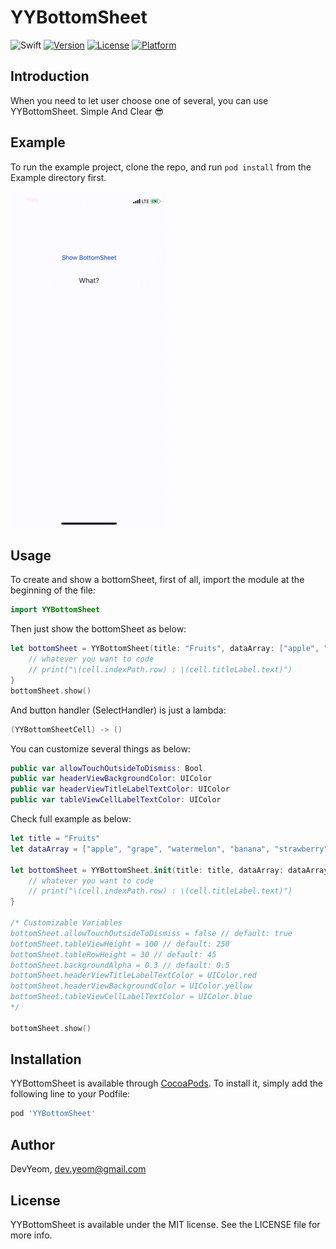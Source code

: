 # YYBottomSheet

![Swift](https://img.shields.io/badge/Swift-5.0-orange.svg)
[![Version](https://img.shields.io/cocoapods/v/YYBottomSheet.svg?style=flat)](https://cocoapods.org/pods/YYBottomSheet)
[![License](https://img.shields.io/cocoapods/l/YYBottomSheet.svg?style=flat)](https://cocoapods.org/pods/YYBottomSheet)
[![Platform](https://img.shields.io/cocoapods/p/YYBottomSheet.svg?style=flat)](https://cocoapods.org/pods/YYBottomSheet)

## Introduction

When you need to let user choose one of several, you can use YYBottomSheet. Simple And Clear 😎

## Example

To run the example project, clone the repo, and run `pod install` from the Example directory first.

![](demo.gif)

## Usage

To create and show a bottomSheet, first of all, import the module at the beginning of the file:

```swift
import YYBottomSheet
```

Then just show the bottomSheet as below:

```swift
let bottomSheet = YYBottomSheet(title: "Fruits", dataArray: ["apple", "grape", "strawberry"]) { (cell) in
    // whatever you want to code
    // print("\(cell.indexPath.row) : \(cell.titleLabel.text)")
}
bottomSheet.show()
```

And button handler (SelectHandler) is just a lambda:

```swift
(YYBottomSheetCell) -> ()
```

You can customize several things as below:

```swift
public var allowTouchOutsideToDismiss: Bool
public var headerViewBackgroundColor: UIColor
public var headerViewTitleLabelTextColor: UIColor
public var tableViewCellLabelTextColor: UIColor
```

Check full example as below:

```swift
let title = "Fruits"
let dataArray = ["apple", "grape", "watermelon", "banana", "strawberry", "cherry", "pineapple", "pear"]

let bottomSheet = YYBottomSheet.init(title: title, dataArray: dataArray) { (cell) in
    // whatever you want to code
    // print("\(cell.indexPath.row) : \(cell.titleLabel.text)")
}

/* Customizable Variables
bottomSheet.allowTouchOutsideToDismiss = false // default: true
bottomSheet.tableViewHeight = 100 // default: 250
bottomSheet.tableRowHeight = 30 // default: 45
bottomSheet.backgroundAlpha = 0.3 // default: 0.5
bottomSheet.headerViewTitleLabelTextColor = UIColor.red
bottomSheet.headerViewBackgroundColor = UIColor.yellow
bottomSheet.tableViewCellLabelTextColor = UIColor.blue
*/

bottomSheet.show()
```

## Installation

YYBottomSheet is available through [CocoaPods](https://cocoapods.org/pods/YYBottomSheet). To install
it, simply add the following line to your Podfile:

```ruby
pod 'YYBottomSheet'
```

## Author

DevYeom, dev.yeom@gmail.com

## License

YYBottomSheet is available under the MIT license. See the LICENSE file for more info.
